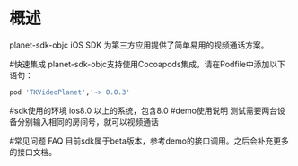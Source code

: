 
# 概述
planet-sdk-objc iOS SDK 为第三方应用提供了简单易用的视频通话方案。

#快速集成
planet-sdk-objc支持使用Cocoapods集成，请在Podfile中添加以下语句：
```ruby
pod 'TKVideoPlanet','~> 0.0.3'
```
#sdk使用的环境
ios8.0 以上的系统，包含8.0
#demo使用说明
测试需要两台设备分别输入相同的房间号，就可以视频通话

#常见问题 FAQ
目前sdk属于beta版本，参考demo的接口调用。之后会补充更多的接口文档。
